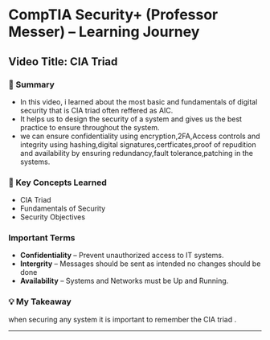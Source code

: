# CompTIA Security+ (Professor Messer) – Learning Journey

## Video Title: CIA Triad

### 📌 Summary
- In this video, i learned about the most basic and fundamentals of digital security that is CIA triad often reffered
as AIC.
- It helps us to design the security of a system and gives us the best practice to ensure throughout the system.
- we can ensure confidentiality using encryption,2FA,Access controls and integrity using hashing,digital signatures,certficates,proof of repudition
and availability by ensuring redundancy,fault tolerance,patching in the systems. 

### 📝 Key Concepts Learned
- CIA Triad
- Fundamentals of Security
- Security Objectives

### Important Terms
- **Confidentiality** – Prevent unauthorized access to IT systems. 
- **Intergrity** – Messages should be sent as intended no changes should be done  
- **Availability** – Systems and Networks must be Up and Running.

### 💡 My Takeaway
when securing any system it is important to remember the CIA triad .

---


